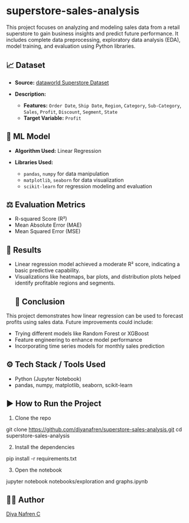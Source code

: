 # superstore-sales-analysis
This project focuses on analyzing and modeling sales data from a retail superstore to gain business insights and predict future performance. It includes complete data preprocessing, exploratory data analysis (EDA), model training, and evaluation using Python libraries.
## 📈 Dataset

* **Source:** [dataworld Superstore Dataset](https://data.world/yashi-04/sample-superstoreretail-dataset)
* **Description:**

  * **Features:** `Order Date`, `Ship Date`, `Region`, `Category`, `Sub-Category`, `Sales`, `Profit`, `Discount`, `Segment`, `State`
  * **Target Variable:** `Profit`

## 🧱 ML Model

* **Algorithm Used:** Linear Regression
* **Libraries Used:**

  * `pandas`, `numpy` for data manipulation
  * `matplotlib`, `seaborn` for data visualization
  * `scikit-learn` for regression modeling and evaluation

## ⚖️ Evaluation Metrics

* R-squared Score (R²)
* Mean Absolute Error (MAE)
* Mean Squared Error (MSE)

## 🎉 Results

* Linear regression model achieved a moderate R² score, indicating a basic predictive capability.
* Visualizations like heatmaps, bar plots, and distribution plots helped identify profitable regions and segments.
  ## 🤝 Conclusion

This project demonstrates how linear regression can be used to forecast profits using sales data. Future improvements could include:

* Trying different models like Random Forest or XGBoost
* Feature engineering to enhance model performance
* Incorporating time series models for monthly sales prediction

## ⚙️ Tech Stack / Tools Used

* Python (Jupyter Notebook)
* pandas, numpy, matplotlib, seaborn, scikit-learn

## ▶️ How to Run the Project

1. Clone the repo

git clone https://github.com/diyanafren/superstore-sales-analysis.git
cd superstore-sales-analysis

2. Install the dependencies


pip install -r requirements.txt


3. Open the notebook


jupyter notebook notebooks/exploration and graphs.ipynb


## 👨‍💼 Author

[Diya Nafren C](https://github.com/diyanafren)

